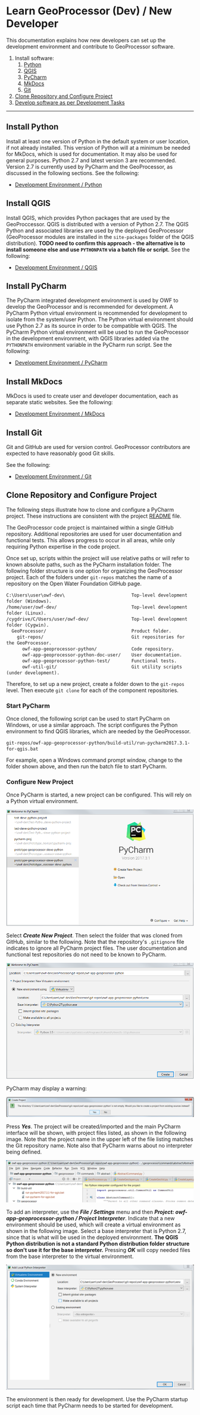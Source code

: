# Learn GeoProcessor (Dev) / New Developer #

This documentation explains how new developers can set up the development environment and
contribute to GeoProcessor software.

1. Install software:
	1. [Python](#install-python)
	2. [QGIS](#install-qgis)
	3. [PyCharm](#install-pycharm)
	4. [MkDocs](#install-mkdocs)
	4. [Git](#install-git)
2. [Clone Repository and Configure Project](#clone-repository-and-configure-project)
3. [Develop software as per Development Tasks](dev-tasks)

-----------------

## Install Python ##

Install at least one version of Python in the default system or user location, if not already installed.
This version of Python will at a minimum be needed for MkDocs, which is used for documentation.
It may also be used for general purposes.
Python 2.7 and latest version 3 are recommended.
Version 2.7 is currently used by PyCharm and the GeoProcessor, as discussed in the following sections.
See the following:

* [Development Environment / Python](dev-env#python)

## Install QGIS ##

Install QGIS, which provides Python packages that are used by the GeoProccessor.
QGIS is distributed with a version of Python 2.7.
The QGIS Python and associated libraries are used by the deployed GeoProcessor
(GeoProcessor modules are installed in the `site-packages` folder of the QGIS distribution).
**TODO need to confirm this approach - the alternative is to install someone else and use `PYTHONPATH` via a batch file or script.**
See the following:

* [Development Environment / QGIS](dev-env#qgis)

## Install PyCharm ##

The PyCharm integrated development environment is used by OWF to develop the GeoProcessor and is recommended for development.
A PyCharm Python virtual environment is recommended for development to isolate from the system/user Python.
The Python virtual environment should use Python 2.7 as its source in order to be compatible with QGIS.
The PyCharm Python virtual environment will be used to run the GeoProcessor in the development environment,
with QGIS libraries added via the `PYTHONPATH` environment variable in the PyCharm run script.
See the following:

* [Development Environment / PyCharm](dev-env#pycharm)

## Install MkDocs ##

MkDocs is used to create user and developer documentation, each as separate static websites.
See the following:

* [Development Environment / MkDocs](dev-env#mkdocs)

## Install Git ##

Git and GitHub are used for version control.
GeoProcessor contributors are expected to have reasonably good Git skills.

See the following:

* [Development Environment / Git](dev-env#git)

## Clone Repository and Configure Project ##

The following steps illustrate how to clone and configure a PyCharm project.
These instructions are consistent with the project
[README](https://github.com/OpenWaterFoundation/owf-app-geoprocessor-python) file.

The GeoProcessor code project is maintained within a single GitHub repository.
Additional repositories are used for user documentation and functional tests.
This allows progress to occur in all areas, while only requiring Python expertise in the code project.

Once set up, scripts within the project will use relative paths or will refer to known absolute paths,
such as the PyCharm installation folder.
The following folder structure is one option for organizing the GeoProcessor project.
Each of the folders under `git-repos` matches the name of a repository on the Open Water Foundation GitHub page.

```text
C:\Users\user\owf-dev\                         Top-level development folder (Windows).
/home/user/owf-dev/                            Top-level development folder (Linux).
/cygdrive/C/Users/user/owf-dev/                Top-level development folder (Cygwin).
  GeoProcessor/                                Product folder.
    git-repos/                                 Git repositories for the GeoProcessor.
      owf-app-geoprocessor-python/             Code repository.
      owf-app-geoprocessor-python-doc-user/    User documentation.
      owf-app-geoprocessor-python-test/        Functional tests.
      owf-util-git/                            Git utility scripts (under development).

```

Therefore, to set up a new project, create a folder down to the `git-repos` level.
Then execute `git clone` for each of the component repositories.

### Start PyCharm ###

Once cloned, the following script can be used to start PyCharm on Windows, or use a similar approach.
The script configures the Python environment to find QGIS libraries, which are needed by the GeoProcessor.

```text
git-repos/owf-app-geoprocessor-python/build-util/run-pycharm2017.3.1-for-qgis.bat
```
For example, open a Windows command prompt window, change to the folder shown above,
and then run the batch file to start PyCharm.

### Configure New Project ###

Once PyCharm is started, a new project can be configured.
This will rely on a Python virtual environment.

![Create project 1](dev-new-images/create-project1.png)

Select ***Create New Project***.
Then select the folder that was cloned from GitHub, similar to the following.
Note that the repository's `.gitignore` file indicates to ignore all PyCharm project files.
The user documentation and functional test repositories do not need to be known to PyCharm.

![Create project 2](dev-new-images/create-project2.png)

PyCharm may display a warning:

![Create project 3](dev-new-images/create-project3.png)

Press ***Yes***.
The project will be created/imported and the main PyCharm interface will be shown, with project files listed,
as shown in the following image.
Note that the project name in the upper left of the file listing matches the Git repository name.
Note also that PyCharm warns about no interpreter being defined.

![Create project 4](dev-new-images/create-project4.png)

To add an interpreter, use the ***File / Settings*** menu and then ***Project: owf-app-geoprocessor-python / Project Interpreter***.
Indicate that a new environment should be used, which will create a virtual environment as shown in the following image.
Select a base interpreter that is Python 2.7, since that is what will be used in the deployed environment.
**The QGIS Python distribution is not a standard Python distribution folder structure so don't use it for the base interpreter.**
Pressing ***OK*** will copy needed files from the base interpreter to the virtual environment.

![Create project 5](dev-new-images/create-project5.png)

The environment is then ready for development.  Use the PyCharm startup script each time that PyCharm needs to be started for development.
